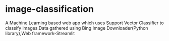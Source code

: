 # image-classification
A Machine Learning based web app which uses Support Vector Classifier to classify images.Data gathered using Bing Image Downloader(Python library),Web framework-Streamlit
